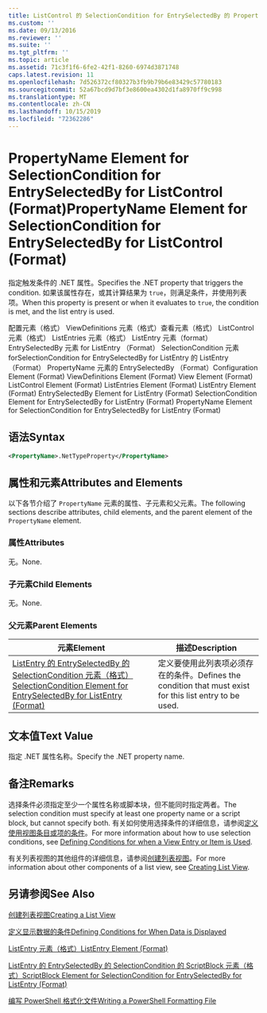 ```yaml
---
title: ListControl 的 SelectionCondition for EntrySelectedBy 的 PropertyName 元素（格式） |Microsoft Docs
ms.custom: ''
ms.date: 09/13/2016
ms.reviewer: ''
ms.suite: ''
ms.tgt_pltfrm: ''
ms.topic: article
ms.assetid: 71c3f1f6-6fe2-42f1-8260-6974d3871748
caps.latest.revision: 11
ms.openlocfilehash: 7d526372cf80327b3fb9b79b6e83429c57780183
ms.sourcegitcommit: 52a67bcd9d7bf3e8600ea4302d1fa8970ff9c998
ms.translationtype: MT
ms.contentlocale: zh-CN
ms.lasthandoff: 10/15/2019
ms.locfileid: "72362286"
---
```

# <a name="propertyname-element-for-selectioncondition-for-entryselectedby-for-listcontrol-format"></a><span data-ttu-id="82b1b-102">PropertyName Element for SelectionCondition for EntrySelectedBy for ListControl (Format)</span><span class="sxs-lookup"><span data-stu-id="82b1b-102">PropertyName Element for SelectionCondition for EntrySelectedBy for ListControl (Format)</span></span>

<span data-ttu-id="82b1b-103">指定触发条件的 .NET 属性。</span><span class="sxs-lookup"><span data-stu-id="82b1b-103">Specifies the .NET property that triggers the condition.</span></span> <span data-ttu-id="82b1b-104">如果该属性存在，或其计算结果为 `true`，则满足条件，并使用列表项。</span><span class="sxs-lookup"><span data-stu-id="82b1b-104">When this property is present or when it evaluates to `true`, the condition is met, and the list entry is used.</span></span>

<span data-ttu-id="82b1b-105">配置元素（格式） ViewDefinitions 元素（格式）查看元素（格式） ListControl 元素（格式） ListEntries 元素（格式） ListEntry 元素（format） EntrySelectedBy 元素 for ListEntry （Format） SelectionCondition 元素 forSelectionCondition for EntrySelectedBy for ListEntry 的 ListEntry （Format） PropertyName 元素的 EntrySelectedBy （Format）</span><span class="sxs-lookup"><span data-stu-id="82b1b-105">Configuration Element (Format) ViewDefinitions Element (Format) View Element (Format) ListControl Element (Format) ListEntries Element (Format) ListEntry Element (Format) EntrySelectedBy Element for ListEntry (Format) SelectionCondition Element for EntrySelectedBy for ListEntry (Format) PropertyName Element for SelectionCondition for EntrySelectedBy for ListEntry (Format)</span></span>

## <a name="syntax"></a><span data-ttu-id="82b1b-106">语法</span><span class="sxs-lookup"><span data-stu-id="82b1b-106">Syntax</span></span>

```xml
<PropertyName>.NetTypeProperty</PropertyName>
```

## <a name="attributes-and-elements"></a><span data-ttu-id="82b1b-107">属性和元素</span><span class="sxs-lookup"><span data-stu-id="82b1b-107">Attributes and Elements</span></span>

<span data-ttu-id="82b1b-108">以下各节介绍了 `PropertyName` 元素的属性、子元素和父元素。</span><span class="sxs-lookup"><span data-stu-id="82b1b-108">The following sections describe attributes, child elements, and the parent element of the `PropertyName` element.</span></span>

### <a name="attributes"></a><span data-ttu-id="82b1b-109">属性</span><span class="sxs-lookup"><span data-stu-id="82b1b-109">Attributes</span></span>

<span data-ttu-id="82b1b-110">无。</span><span class="sxs-lookup"><span data-stu-id="82b1b-110">None.</span></span>

### <a name="child-elements"></a><span data-ttu-id="82b1b-111">子元素</span><span class="sxs-lookup"><span data-stu-id="82b1b-111">Child Elements</span></span>

<span data-ttu-id="82b1b-112">无。</span><span class="sxs-lookup"><span data-stu-id="82b1b-112">None.</span></span>

### <a name="parent-elements"></a><span data-ttu-id="82b1b-113">父元素</span><span class="sxs-lookup"><span data-stu-id="82b1b-113">Parent Elements</span></span>

|<span data-ttu-id="82b1b-114">元素</span><span class="sxs-lookup"><span data-stu-id="82b1b-114">Element</span></span>|<span data-ttu-id="82b1b-115">描述</span><span class="sxs-lookup"><span data-stu-id="82b1b-115">Description</span></span>|
|-------------|-----------------|
|[<span data-ttu-id="82b1b-116">ListEntry 的 EntrySelectedBy 的 SelectionCondition 元素（格式）</span><span class="sxs-lookup"><span data-stu-id="82b1b-116">SelectionCondition Element for EntrySelectedBy for ListEntry (Format)</span></span>](./selectioncondition-element-for-entryselectedby-for-listcontrol-format.md)|<span data-ttu-id="82b1b-117">定义要使用此列表项必须存在的条件。</span><span class="sxs-lookup"><span data-stu-id="82b1b-117">Defines the condition that must exist for this list entry to be used.</span></span>|

## <a name="text-value"></a><span data-ttu-id="82b1b-118">文本值</span><span class="sxs-lookup"><span data-stu-id="82b1b-118">Text Value</span></span>

<span data-ttu-id="82b1b-119">指定 .NET 属性名称。</span><span class="sxs-lookup"><span data-stu-id="82b1b-119">Specify the .NET property name.</span></span>

## <a name="remarks"></a><span data-ttu-id="82b1b-120">备注</span><span class="sxs-lookup"><span data-stu-id="82b1b-120">Remarks</span></span>

<span data-ttu-id="82b1b-121">选择条件必须指定至少一个属性名称或脚本块，但不能同时指定两者。</span><span class="sxs-lookup"><span data-stu-id="82b1b-121">The selection condition must specify at least one property name or a script block, but cannot specify both.</span></span> <span data-ttu-id="82b1b-122">有关如何使用选择条件的详细信息，请参阅[定义使用视图条目或项的条件](./defining-conditions-for-displaying-data.md)。</span><span class="sxs-lookup"><span data-stu-id="82b1b-122">For more information about how to use selection conditions, see [Defining Conditions for when a View Entry or Item is Used](./defining-conditions-for-displaying-data.md).</span></span>

<span data-ttu-id="82b1b-123">有关列表视图的其他组件的详细信息，请参阅[创建列表视图](./creating-a-list-view.md)。</span><span class="sxs-lookup"><span data-stu-id="82b1b-123">For more information about other components of a list view, see [Creating List View](./creating-a-list-view.md).</span></span>

## <a name="see-also"></a><span data-ttu-id="82b1b-124">另请参阅</span><span class="sxs-lookup"><span data-stu-id="82b1b-124">See Also</span></span>

[<span data-ttu-id="82b1b-125">创建列表视图</span><span class="sxs-lookup"><span data-stu-id="82b1b-125">Creating a List View</span></span>](./creating-a-list-view.md)

[<span data-ttu-id="82b1b-126">定义显示数据的条件</span><span class="sxs-lookup"><span data-stu-id="82b1b-126">Defining Conditions for When Data is Displayed</span></span>](./defining-conditions-for-displaying-data.md)

[<span data-ttu-id="82b1b-127">ListEntry 元素（格式）</span><span class="sxs-lookup"><span data-stu-id="82b1b-127">ListEntry Element (Format)</span></span>](./listentry-element-for-listcontrol-format.md)

[<span data-ttu-id="82b1b-128">ListEntry 的 EntrySelectedBy 的 SelectionCondition 的 ScriptBlock 元素（格式）</span><span class="sxs-lookup"><span data-stu-id="82b1b-128">ScriptBlock Element for SelectionCondition for EntrySelectedBy for ListEntry (Format)</span></span>](./scriptblock-element-for-selectioncondition-for-entryselectedby-for-listcontrol-format.md)

[<span data-ttu-id="82b1b-129">编写 PowerShell 格式化文件</span><span class="sxs-lookup"><span data-stu-id="82b1b-129">Writing a PowerShell Formatting File</span></span>](./writing-a-powershell-formatting-file.md)
